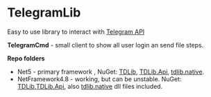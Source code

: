# TelegramLib
Easy to use library to interact with [Telegram API](https://core.telegram.org/api#telegram-api)

**TelegramCmd** - small client to show  all user login an send file steps. 

**Repo folders**
 - Net5 - primary framework , NuGet: [TDLib](https://www.nuget.org/packages/TDLib/1.6.0), [TDLib.Api](https://www.nuget.org/packages/TDLib.Api/1.6.0), [tdlib.native](https://github.com/ForNeVeR/tdlib.native).
 - NetFramework4.8 - working, but can be unstable. NuGet: [TDLib](https://www.nuget.org/packages/TDLib/1.6.0),[TDLib.Api](https://www.nuget.org/packages/TDLib.Api/1.6.0), also [tdlib.native](https://github.com/ForNeVeR/tdlib.native) dll files included.
